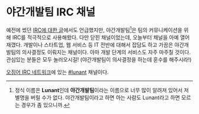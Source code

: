 야간개발팀 IRC 채널
===================

예전에 썼던 [IRC에 대한 글][1]에서도 언급했지만, 야간개발팀[^1]은 팀의 커뮤니케이션을 위해 IRC를 적극적으로 사용해왔다. 다만 닫힌 채널이었는데, 오늘부터 채널을 아예 열어재꼈다. 개발이나 스타트업, 웹 서비스 등 IT 전반에 대해서 잡담도 하고 가끔은 야간개발팀의 의사결정도 이뤄지는 채널이다. 아마 개발 단계의 서비스도 자주 마주칠 것이다. 관심있는 분들은 모두 놀러오시길! (야간개발팀이 의사결정을 하는데 훈수를 해주시라!)

[오징어 IRC 네트워크][2]에 있는 [#lunant](irc://irc.ozinger.org/lunant) 채널이다.

 [^1]: 정식 이름은 **Lunant**인데 **야간개발팀**이라는 이름으로 너무 많이 알려져 있어서 저 별명을 버릴 수가 없다. 야간개발팀이라고 하면 아는 사람도 Lunant라고 하면 모르는 경우가 좀 있으니까.

  [1]: http://blog.dahlia.kr/post/810525751
  [2]: http://ozinger.org/
